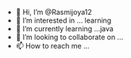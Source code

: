 - 👋 Hi, I’m @Rasmijoya12
- 👀 I’m interested in ... learning 
- 🌱 I’m currently learning ...java
- 💞️ I’m looking to collaborate on ...
- 📫 How to reach me ...

<!---
Rasmijoya12/Rasmijoya12 is a ✨ special ✨ repository because its `README.md` (this file) appears on your GitHub profile.
You can click the Preview link to take a look at your changes.
--->
